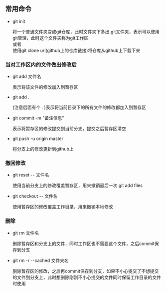 ## 常用命令

* git init

  将一个普通文件夹变成git仓库，此时文件夹下多出.git文件夹，表示可以使用git管理，此时这个文件夹称为git工作区  
  或者  
  使用git clone url(github上的仓库链接)将仓库从github上下载下来

### 当对工作区内的文件做出修改后
* git add 文件名

  表示将该文件的修改加入到暂存区

* git add . 

  (注意后面有个 . )表示将当前目录下的所有文件的修改都加入到暂存区

* git commit -m "备注信息"

  表示将暂存区的修改提交到当前分支，提交之后暂存区清空

* git push -u origin master

  将分支上的修改更新到github上

### 撤回修改
* git reset -- 文件名

  使用当前分支上的修改覆盖暂存区，用来撤销最后一次 git add files

* git checkout -- 文件名

  使用暂存区的修改覆盖工作目录，用来撤销本地修改

### 删除
* git rm 文件名

  删除暂存区和分支上的文件，同时工作区也不需要这个文件，之后commit保存到分支

* git rm -r --cached 文件夹名

  删除暂存区的修改，之后再commit保存到分支，如果不小心提交了不想提交的文件到分支上，此时想删除刚刚不小心提交的文件同时保留工作目录的文件时使用